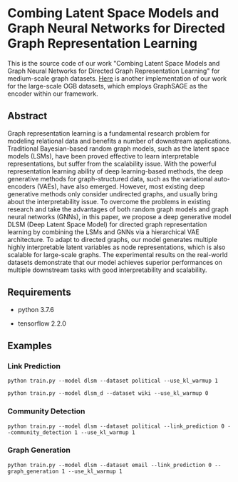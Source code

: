 # Combing Latent Space Models and Graph Neural Networks for Directed Graph Representation Learning

This is the source code of our work "Combing Latent Space Models and Graph Neural Networks for Directed Graph Representation Learning" for medium-scale graph datasets. [Here](https://github.com/upperr/DLSM-OGB) is another implementation of our work for the large-scale OGB datasets, which employs GraphSAGE as the encoder within our framework.

## Abstract

Graph representation learning is a fundamental research problem for modeling relational data and benefits a number of downstream applications. Traditional Bayesian-based random graph models, such as the latent space models (LSMs), have been proved effective to learn interpretable representations, but suffer from the scalability issue. With the powerful representation learning ability of deep learning-based methods, the deep generative methods for graph-structured data, such as the variational auto-encoders (VAEs), have also emerged. However, most existing deep generative methods only consider undirected graphs, and usually bring about the interpretability issue. To overcome the problems in existing research and take the advantages of both random graph models and graph neural networks (GNNs), in this paper, we propose a deep generative model DLSM (Deep Latent Space Model) for directed graph representation learning by combining the LSMs and GNNs via a hierarchical VAE architecture. To adapt to directed graphs, our model generates multiple highly interpretable latent variables as node representations, which is also scalable for large-scale graphs. The experimental results on the real-world datasets demonstrate that our model achieves superior performances on multiple downstream tasks with good interpretability and scalability.

## Requirements

- python 3.7.6

- tensorflow 2.2.0

## Examples

### Link Prediction

```
python train.py --model dlsm --dataset political --use_kl_warmup 1
```
```
python train.py --model dlsm_d --dataset wiki --use_kl_warmup 0
```

### Community Detection

```
python train.py --model dlsm --dataset political --link_prediction 0 --community_detection 1 --use_kl_warmup 1
```

### Graph Generation

```
python train.py --model dlsm --dataset email --link_prediction 0 --graph_generation 1 --use_kl_warmup 1
```
